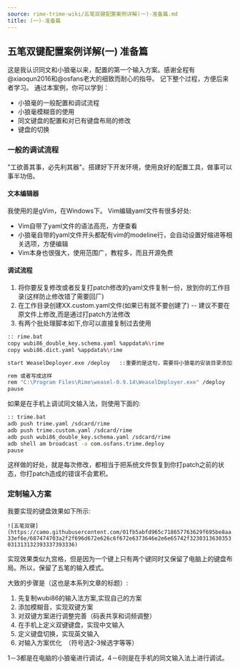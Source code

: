 ```yaml
---
source: rime-trime-wiki/五笔双键配置案例详解(一)-准备篇.md
title: (一)-准备篇
---
```


## 五笔双键配置案例详解(一) 准备篇
 
这是我认识同文和小狼毫以来，配置的第一个输入方案。感谢全程有@xiaoqun2016和@osfans老大的细致而耐心的指导。
记下整个过程，方便后来者学习。
通过本案例，你可以学到：
- 小狼毫的一般配置和调试流程
- 小狼毫模糊音的使用
- 同文键盘的配置和对已有键盘布局的修改
- 键盘的切换
 
 
### 一般的调试流程
"工欲善其事，必先利其器"。搭建好下开发环境，使用良好的配置工具，做事可以事半功倍。
 
#### 文本编辑器
我使用的是gVim，在Windows下。
Vim编辑yaml文件有很多好处:
- Vim自带了yaml文件的语法高亮，方便查看
- 小狼毫自带的yaml文件开头都配有vim的modeline行，会自动设置好缩进等相关选项，方便编辑
- Vim本身也很强大，使用范围广，教程多，而且开源免费
 
#### 调试流程
1. 将你要反复修改或者反复打patch修改的yaml文件复制一份，放到你的工作目录(这样防止修改错了需要回厂)
2. 在工作目录创建XX.custom.yaml文件(如果已有就不要创建了) -- 建议不要在原文件上修改,而是通过打patch方法修改
3. 有两个批处理脚本如下,你可以直接复制过去使用
 
```bash
:: rime.bat
copy wubi86_double_key.schema.yaml %appdata%\rime
copy wubi86.dict.yaml %appdata%\rime

start WeaselDeployer.exe /deploy   ::重要的是这句，需要将小狼毫的安装目录添加到path环境变量中

rem 或者写成这样
rem "C:\Program Files\Rime\weasel-0.9.14\WeaselDeployer.exe" /deploy
pause
```
如果是在手机上调试同文输入法，则使用下面的:
 
```bash
:: trime.bat
adb push trime.yaml /sdcard/rime
adb push trime.custom.yaml /sdcard/rime
adb push wubi86_double_key.schema.yaml /sdcard/rime
adb shell am broadcast -a com.osfans.trime.deploy
pause
```
 
这样做的好处，就是每次修改，都相当于把系统文件恢复到你打patch之前的状态，你打patch造成的错误不会累积。
 
 
### 定制输入方案

我要实现的键盘效果如下所示:

`![五笔双键](https://camo.githubusercontent.com/01fb5abfd965c718657763629f695be8aa33ef6e/687474703a2f2f696d672e626c6f672e6373646e2e6e65742f3230313630353031313132393337393336)`

实现效果类似九宫格，但是因为一个键上只有两个键同时又保留了电脑上的键盘布局。所以，保留了五笔的输入模式。

大致的步骤是（这也是本系列文章的标题）:

1. 先复制wubi86的输入法方案,实现自己的方案
2. 添加模糊音，实现双键方案
3. 对双键方案进行调整完善（码表共享和词频调整）
4. 在手机上定义双键键盘，实现中文输入
5. 定义键盘切换，实现英文输入
6. 对输入方案优化　（符号选2-3候选字等等）

1－3都是在电脑的小狼毫进行调试，4－6则是在手机的同文输入法上进行调试。